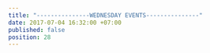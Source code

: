 ```yaml
---
title: "---------------WEDNESDAY EVENTS---------------"
date: 2017-07-04 16:32:00 +07:00
published: false
position: 28
---
```


